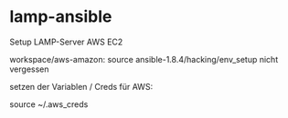 # lamp-ansible
Setup LAMP-Server AWS EC2

workspace/aws-amazon: source ansible-1.8.4/hacking/env_setup nicht vergessen

setzen der Variablen / Creds für AWS:

source ~/.aws_creds


